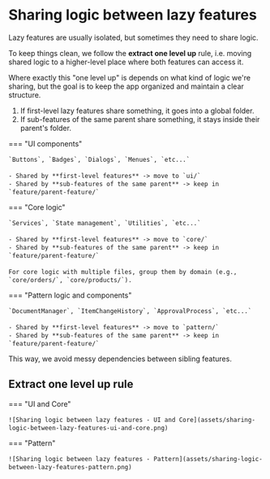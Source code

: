 # Sharing logic between lazy features

Lazy features are usually isolated, but sometimes they need to share logic.

To keep things clean, we follow the **extract one level up** rule, i.e. moving shared logic to a higher-level
place where both features can access it.

Where exactly this "one level up" is depends on what kind of logic we're sharing, but the goal is to
keep the app organized and maintain a clear structure.

1. If first-level lazy features share something, it goes into a global folder.
2. If sub-features of the same parent share something, it stays inside their parent's folder.

=== "UI components"

    `Buttons`, `Badges`, `Dialogs`, `Menues`, `etc...`

    - Shared by **first-level features** -> move to `ui/`
    - Shared by **sub-features of the same parent** -> keep in `feature/parent-feature/`

=== "Core logic"

    `Services`, `State management`, `Utilities`, `etc...`

    - Shared by **first-level features** -> move to `core/`
    - Shared by **sub-features of the same parent** -> keep in `feature/parent-feature/`

    For core logic with multiple files, group them by domain (e.g., `core/orders/`, `core/products/`).

=== "Pattern logic and components"

    `DocumentManager`, `ItemChangeHistory`, `ApprovalProcess`, `etc...`

    - Shared by **first-level features** -> move to `pattern/`
    - Shared by **sub-features of the same parent** -> keep in `feature/parent-feature/`

This way, we avoid messy dependencies between sibling features.

## Extract one level up rule

=== "UI and Core"

    ![Sharing logic between lazy features - UI and Core](assets/sharing-logic-between-lazy-features-ui-and-core.png)

=== "Pattern"

    ![Sharing logic between lazy features - Pattern](assets/sharing-logic-between-lazy-features-pattern.png)
